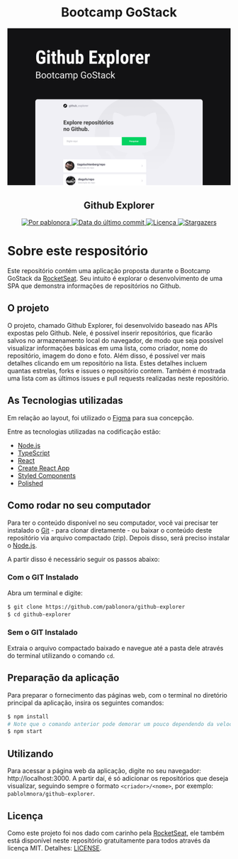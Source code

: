 <h1 align="center">
  Bootcamp GoStack
</h1>

<p align="center">
  <img alt="Imagem demonstrativa" title="Ecoleta" src="github-explorer.png" width="600px" />
</p>

<h2 align="center">Github Explorer</h2>

<p align="center">
  <a href="https://www.linkedin.com/in/pablonora/">
    <img alt="Por pablonora" src="https://img.shields.io/badge/Feito%20por-Pablo%20Nora-blue">
  </a>

  <a href="https://github.com/pablonora/nlw-01/commits/master">
    <img alt="Data do último commit" src="https://img.shields.io/github/last-commit/pablonora/github-explorer">
  </a>

  <a href="https://github.com/pablonora/nlw-01/blob/master/LICENSE">
    <img alt="Licença" src="https://img.shields.io/badge/license-MIT-brightgreen">
  </a>

  <a href="https://github.com/pablonora/github-explorer/stargazers">
    <img alt="Stargazers" src="https://img.shields.io/github/stars/pablonora/github-explorer?style=social">
  </a>
</p>

# Sobre este respositório

Este repositório contém uma aplicação proposta durante o Bootcamp GoStack da [RocketSeat](https://rocketseat.com.br/). Seu intuito é explorar o desenvolvimento de uma SPA que demonstra informações de repositórios no Github.

## O projeto

O projeto, chamado Github Explorer, foi desenvolvido baseado nas APIs expostas pelo Github. Nele, é possível inserir repositórios, que ficarão salvos no armazenamento local do navegador, de modo que seja possível visualizar informações básicas em uma lista, como criador, nome do repositório, imagem do dono e foto. Além disso, é possível ver mais detalhes clicando em um repositório na lista. Estes detalhes incluem quantas estrelas, forks e issues o repositório contem. Também é mostrada uma lista com as últimos issues e pull requests realizadas neste repositório.

## As Tecnologias utilizadas

Em relação ao layout, foi utilizado o [Figma](https://www.figma.com/file/1SxgOMojOB2zYT0Mdk28lB/) para sua concepção.

Entre as tecnologias utilizadas na codificação estão:

- [Node.js][nodejs]
- [TypeScript][typescript]
- [React][react-js]
- [Create React App][create-react-app]
- [Styled Components][styled-components]
- [Polished][polished]

## Como rodar no seu computador

Para ter o conteúdo disponível no seu computador, você vai precisar ter instalado o [Git](https://git-scm.com) - para clonar diretamente - ou baixar o conteúdo deste repositório via arquivo compactado (zip). Depois disso, será preciso instalar o [Node.js][nodejs].

A partir disso é necessário seguir os passos abaixo:

### Com o GIT Instalado

Abra um terminal e digite:

```bash
$ git clone https://github.com/pablonora/github-explorer
$ cd github-explorer
```

### Sem o GIT Instalado

Extraia o arquivo compactado baixado e navegue até a pasta dele através do terminal utilizando o comando `cd`.

## Preparação da aplicação

Para preparar o fornecimento das páginas web, com o terminal no diretório principal da aplicação, insira os seguintes comandos:

```bash
$ npm install
# Note que o comando anterior pode demorar um pouco dependendo da velocidade da sua conexão com à internet
$ npm start
```

## Utilizando

Para acessar a página web da aplicação, digite no seu navegador: http://localhost:3000. A partir daí, é só adicionar os repositórios que deseja visualizar, seguindo sempre o formato `<criador>/<nome>`, por exemplo: `pablolmnora/github-explorer`.

## Licença

Como este projeto foi nos dado com carinho pela [RocketSeat](https://rocketseat.com.br/), ele também está disponível neste repositório gratuitamente para todos através da licença MIT. Detalhes: [LICENSE](https://github.com/pablonora/github-explorer/blob/master/LICENSE).


[nodejs]: https://nodejs.org/
[typescript]: https://www.typescriptlang.org/
[react-js]: https://reactjs.org
[create-react-app]: https://create-react-app.dev/
[styled-components]: https://styled-components.com/
[polished]: https://polished.js.org/

